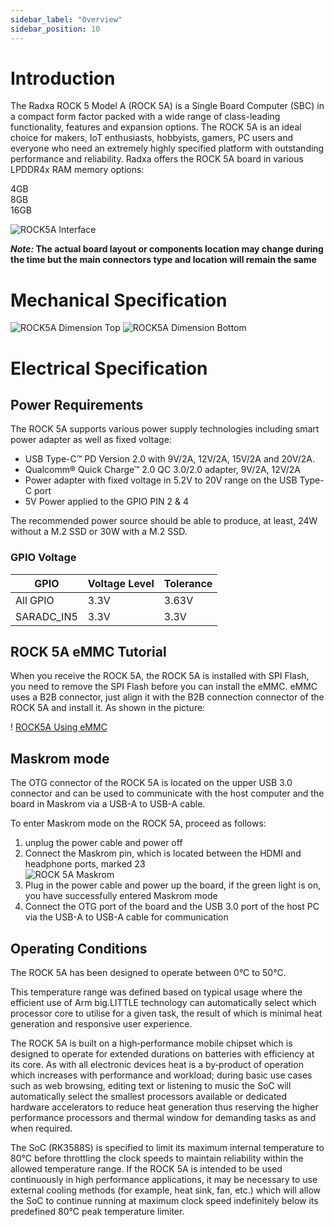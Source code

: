 ```yaml
---
sidebar_label: "Overview"
sidebar_position: 10
---
```


# Introduction

The Radxa ROCK 5 Model A (ROCK 5A) is a Single Board Computer (SBC) in a compact form factor packed with a wide range of class-leading functionality, features and expansion options. The ROCK 5A is an ideal choice for makers, IoT enthusiasts, hobbyists, gamers, PC users and everyone who need an extremely highly specified platform with outstanding performance and reliability. Radxa offers the ROCK 5A board in various LPDDR4x RAM memory options:

4GB  
8GB  
16GB

![ROCK5A Interface](/img/rock5a/rock5a_interfaces.webp)

**_Note:_ The actual board layout or components location may change during the time but the main connectors type and location will remain the same**

# Mechanical Specification

![ROCK5A Dimension Top](/img/rock5a/rock5a-dimension-top.webp)
![ROCK5A Dimension Bottom](/img/rock5a/rock5a-dimension-bottom.webp)

# Electrical Specification

## Power Requirements

The ROCK 5A supports various power supply technologies including smart power adapter as well as fixed voltage:

- USB Type-C™ PD Version 2.0 with 9V/2A, 12V/2A, 15V/2A and 20V/2A.
- Qualcomm® Quick Charge™ 2.0 QC 3.0/2.0 adapter, 9V/2A, 12V/2A
- Power adapter with fixed voltage in 5.2V to 20V range on the USB Type-C port
- 5V Power applied to the GPIO PIN 2 & 4

The recommended power source should be able to produce, at least, 24W without a M.2 SSD or 30W with a M.2 SSD.

### GPIO Voltage

| GPIO       | Voltage Level | Tolerance |
| ---------- | ------------- | --------- |
| All GPIO   | 3.3V          | 3.63V     |
| SARADC_IN5 | 3.3V          | 3.3V      |

## ROCK 5A eMMC Tutorial

When you receive the ROCK 5A, the ROCK 5A is installed with SPI Flash,
you need to remove the SPI Flash before you can install the eMMC.
eMMC uses a B2B connector, just align it with the B2B connection connector of the ROCK 5A and install it. As shown in the picture:

! [ROCK5A Using eMMC](/img/rock5a/rock5a-use-emmc.webp)

## Maskrom mode

The OTG connector of the ROCK 5A is located on the upper USB 3.0 connector and can be used to communicate with the host computer and the board in Maskrom via a USB-A to USB-A cable.

To enter Maskrom mode on the ROCK 5A, proceed as follows:

1. unplug the power cable and power off
2. Connect the Maskrom pin, which is located between the HDMI and headphone ports, marked 23  
   ![ROCK 5A Maskrom](/img/rock5a/rock5a-maskrom-connected.webp)
3. Plug in the power cable and power up the board, if the green light is on, you have successfully entered Maskrom mode
4. Connect the OTG port of the board and the USB 3.0 port of the host PC via the USB-A to USB-A cable for communication

## Operating Conditions

The ROCK 5A has been designed to operate between 0°C to 50°C.

This temperature range was defined based on typical usage where the efficient use of Arm big.LITTLE technology can automatically select which processor core to utilise for a given task, the result of which is minimal heat generation and responsive user experience.

The ROCK 5A is built on a high‑performance mobile chipset which is designed to operate for extended durations on batteries with efficiency at its core. As with all electronic devices heat is a by‑product of operation which increases with performance and workload; during basic use cases such as web browsing, editing text or listening to music the SoC will automatically select the smallest processors available or dedicated hardware accelerators to reduce heat generation thus reserving the higher performance processors and thermal window for demanding tasks as and when required.

The SoC (RK3588S) is specified to limit its maximum internal temperature to 80°C before throttling the clock speeds to maintain reliability within the allowed temperature range. If the ROCK 5A is intended to be used continuously in high performance applications, it may be necessary to use external cooling methods (for example, heat sink, fan, etc.) which will allow the SoC to continue running at maximum clock speed indefinitely below its predefined 80°C peak temperature limiter.

